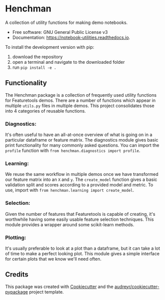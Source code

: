 # Henchman
A collection of utility functions for making demo notebooks.

* Free software: GNU General Public License v3
* Documentation: https://notebook-utilities.readthedocs.io.

To install the development version with pip: 
1. download the repository 
2. open a terminal and navigate to the downloaded folder
3. run `pip install -e .`

## Functionality

The Henchman package is a collection of frequently used utility functions for Featuretools demos. There are a number of functions which appear in multiple `utils.py` files in multiple demos. This project consolidates those into 4 categories of reusable functions.
### Diagnostics: 
It's often useful to have an all-at-once overview of what is going on in a particular dataframe or feature matrix. The diagnostics module gives basic print functionality for many commonly asked questions. You can import the `profile` function with `from henchman.diagnostics import profile`.

### Learning: 
We reuse the same workflow in multiple demos once we have transformed our feature matrix into an `X` and `y`. The `create_model` function gives a basic validation split and scores according to a provided model and metric. To use, import with `from henchman.learning import create_model`.

### **Selection**: 
Given the number of features that Featuretools is capable of creating, it's worthwhile having some easily usable feature selection techniques. This module provides a wrapper around some scikit-learn methods.

### **Plotting**:
It's usually preferable to look at a plot than a dataframe, but it can take a lot of time to make a perfect looking plot. This module gives a simple interface for certain plots that we know we'll need often.

## Credits

This package was created with [Cookiecutter](https://github.com/audreyr/cookiecutter) and the [audreyr/cookiecutter-pypackage](https://github.com/audreyr/cookiecutter-pypackage) project template.

